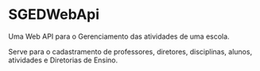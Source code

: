 # SGEDWebApi
Uma Web API para o Gerenciamento das atividades de uma escola.

Serve para o cadastramento de professores, diretores, disciplinas, alunos, atividades e Diretorias de Ensino.
